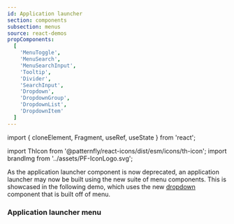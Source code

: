 ```yaml
---
id: Application launcher
section: components
subsection: menus
source: react-demos
propComponents:
  [
    'MenuToggle',
    'MenuSearch',
    'MenuSearchInput',
    'Tooltip',
    'Divider',
    'SearchInput',
    'Dropdown',
    'DropdownGroup',
    'DropdownList',
    'DropdownItem'
  ]
---
```


import { cloneElement, Fragment, useRef, useState } from 'react';

import ThIcon from '@patternfly/react-icons/dist/esm/icons/th-icon';
import brandImg from '../assets/PF-IconLogo.svg';

As the application launcher component is now deprecated, an application launcher may now be built using the new suite of menu components. This is showcased in the following demo, which uses the new [dropdown](/components/menus/dropdown) component that is built off of menu.

### Application launcher menu

```ts file="./examples/ApplicationLauncherDemo.tsx"

```
